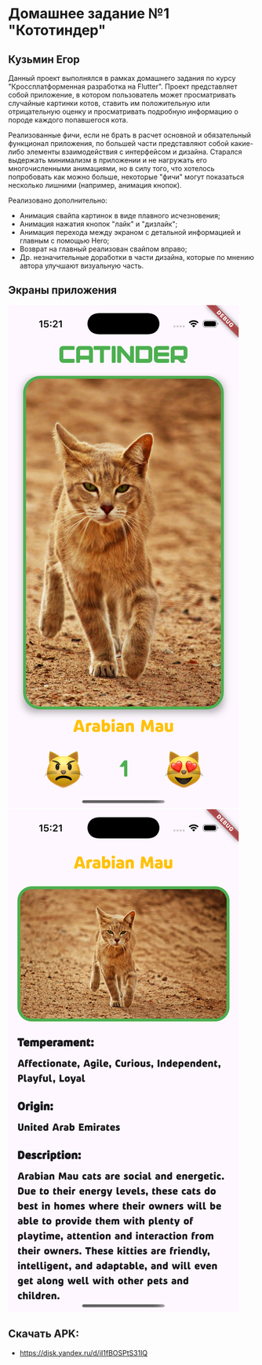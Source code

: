 # Домашнее задание №1 "Кототиндер"
## Кузьмин Егор

Данный проект выполнялся в рамках домашнего задания по курсу "Кроссплатформенная разработка на Flutter". Проект представляет собой приложение, в котором пользователь может просматривать случайные картинки котов, ставить им положительную или отрицательную оценку и просматривать подробную информацию о породе каждого попавшегося кота.

Реализованные фичи, если не брать в расчет основной и обязательный функционал приложения, по большей части представляют собой какие-либо элементы взаимодействия с интерфейсом и дизайна. Cтарался выдержать минимализм в приложении и не нагружать его многочисленными анимациями, но в силу того, что хотелось попробовать как можно больше, некоторые "фичи" могут показаться несколько лишними (например, анимация кнопок).

Реализовано дополнительно:
- Анимация свайпа картинок в виде плавного исчезновения;
- Анимация нажатия кнопок "лайк" и "дизлайк";
- Анимация перехода между экраном с детальной информацией и главным c помощью Hero;
- Возврат на главный реализован свайпом вправо;
- Др. незначительные доработки в части дизайна, которые по мнению автора улучшают визуальную часть.

## Экраны приложения

![Главный экран](assets/images/main_screen.png)
![Детальный экран](assets/images/detail_screen.png)

## Скачать APK:
- https://disk.yandex.ru/d/iI1fBOSPtS31lQ
